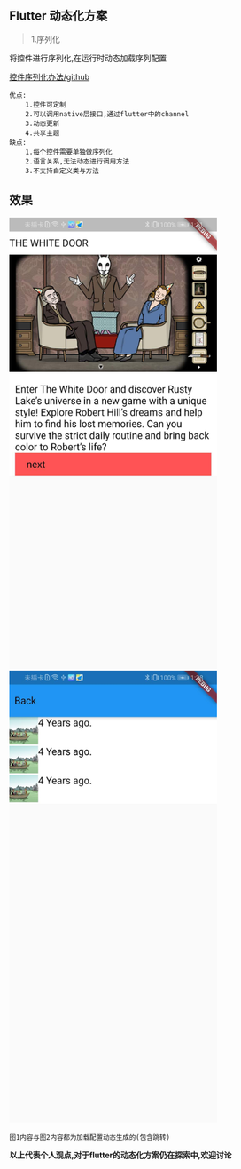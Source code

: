 ## Flutter 动态化方案

>1.序列化

将控件进行序列化,在运行时动态加载序列配置

[控件序列化办法/github](https://github.com/MEnigma/hot_widget)

    优点:
        1.控件可定制
        2.可以调用native层接口,通过flutter中的channel
        3.动态更新
        4.共享主题
    缺点:
        1.每个控件需要单独做序列化
        2.语言关系,无法动态进行调用方法
        3.不支持自定义类与方法

## 效果
<img src="https://github.com/MEnigma/hot_widget/blob/master/exampleImg/11577425019_.pic.jpg" width="375" alt="图1">


<img src="https://github.com/MEnigma/hot_widget/blob/master/exampleImg/21577425135_.pic.jpg" width="375" alt="图2">

    图1内容与图2内容都为加载配置动态生成的(包含跳转)


**以上代表个人观点,对于flutter的动态化方案仍在探索中,欢迎讨论**

